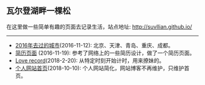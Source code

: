 ## 瓦尔登湖畔一棵松

在这里做一些简单有趣的页面去记录生活，站点地址: http://suvllian.github.io/

---
  
* [2016年去过的城市](http://suvllian.github.io/)(2016-11-12): 北京、天津、青岛、重庆、成都。
* [简历页面](http://suvllian.github.io/resume/index.html)  (2016-11-19): 参考了网络上的一些简历设计，做了一个简历页面。
* [Love record](http://suvllian.github.io/love/index.html)(2018-2-20): 从特定时刻开始计时，用来撩妹的。
* [个人网站首页](http://suvllian.github.io/website-index/index.html)(2018-10-10): 个人网站简化，网站博客不再维护，只维护首页。
